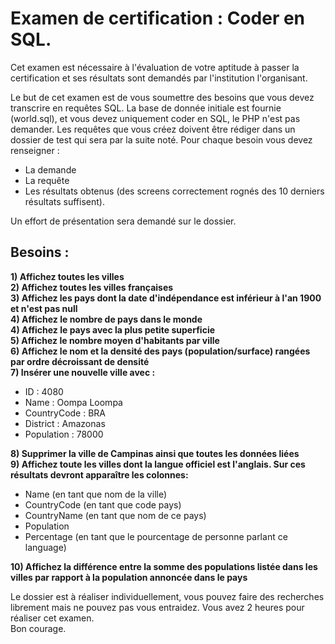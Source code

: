 # Examen de certification : Coder en SQL.

Cet examen est  nécessaire à l'évaluation de votre aptitude à passer la certification et ses résultats sont demandés par l'institution l'organisant.

Le but de cet examen est de vous soumettre des besoins que vous devez transcrire en requêtes SQL. La base de donnée initiale est fournie (world.sql), et vous devez uniquement coder en SQL, le PHP n'est pas demander. Les requêtes que vous créez doivent être rédiger dans un dossier de test qui sera par la suite noté. Pour chaque besoin vous devez renseigner :

- La demande
- La requête
- Les résultats obtenus (des screens correctement rognés des 10 derniers résultats suffisent).

Un effort de présentation sera demandé sur le dossier.

## Besoins : 

**1) Affichez toutes les villes**  
**2) Affichez toutes les villes françaises**  
**3) Affichez les pays dont la date d'indépendance est inférieur à l'an 1900 et n'est pas null**  
**4) Affichez le nombre de pays dans le monde**  
**4) Affichez le pays avec la plus petite superficie**  
**5) Affichez le nombre moyen d'habitants par ville**  
**6) Affichez le nom et la densité des pays (population/surface) rangées par ordre décroissant de densité**  
**7) Insérer une nouvelle ville avec :**  

- ID : 4080
- Name : Oompa Loompa
- CountryCode : BRA 
- District : Amazonas
- Population : 78000

**8) Supprimer la ville de Campinas ainsi que toutes les données liées**  
**9) Affichez toute les villes dont la langue officiel est l'anglais. Sur ces résultats devront apparaître les colonnes:**  

- Name (en tant que nom de la ville)
- CountryCode (en tant que code pays)
- CountryName (en tant que nom de ce pays)
- Population
- Percentage (en tant que le pourcentage de personne parlant ce language)

**10) Affichez la différence entre la somme des populations listée dans les villes par rapport à la population annoncée dans le pays**  

Le dossier est à réaliser individuellement, vous pouvez faire des recherches librement mais ne pouvez pas vous entraidez. Vous avez 2 heures pour réaliser cet examen.  
Bon courage. 
